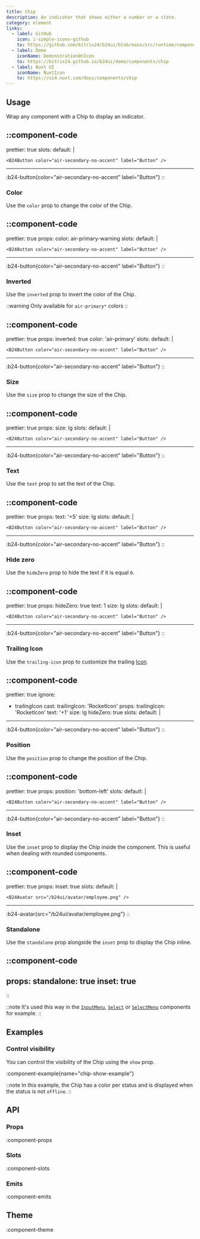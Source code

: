 ```yaml
---
title: Chip
description: An indicator that shows either a number or a state.
category: element
links:
  - label: GitHub
    icon: i-simple-icons-github
    to: https://github.com/bitrix24/b24ui/blob/main/src/runtime/components/Chip
  - label: Demo
    iconName: DemonstrationOnIcon
    to: https://bitrix24.github.io/b24ui/demo/components/chip
  - label: Nuxt UI
    iconName: NuxtIcon
    to: https://ui4.nuxt.com/docs/components/chip
---
```


## Usage

Wrap any component with a Chip to display an indicator.

::component-code
---
prettier: true
slots:
  default: |

    <B24Button color="air-secondary-no-accent" label="Button" />
---
:b24-button{color="air-secondary-no-accent" label="Button"}
::

### Color

Use the `color` prop to change the color of the Chip.

::component-code
---
prettier: true
props:
  color: air-primary-warning
slots:
  default: |

    <B24Button color="air-secondary-no-accent" label="Button" />
---
:b24-button{color="air-secondary-no-accent" label="Button"}
::

### Inverted

Use the `inverted` prop to invert the color of the Chip.

::warning
Only available for `air-primary*` colors
::

::component-code
---
prettier: true
props:
  inverted: true
  color: 'air-primary'
slots:
  default: |

    <B24Button color="air-secondary-no-accent" label="Button" />
---
:b24-button{color="air-secondary-no-accent" label="Button"}
::

### Size

Use the `size` prop to change the size of the Chip.

::component-code
---
prettier: true
props:
  size: lg
slots:
  default: |

    <B24Button color="air-secondary-no-accent" label="Button" />
---
:b24-button{color="air-secondary-no-accent" label="Button"}
::

### Text

Use the `text` prop to set the text of the Chip.

::component-code
---
prettier: true
props:
  text: '+5'
  size: lg
slots:
  default: |

    <B24Button color="air-secondary-no-accent" label="Button" />
---
:b24-button{color="air-secondary-no-accent" label="Button"}
::

### Hide zero

Use the `hideZero` prop to hide the text if it is equal `0`.

::component-code
---
prettier: true
props:
  hideZero: true
  text: 1
  size: lg
slots:
  default: |

    <B24Button color="air-secondary-no-accent" label="Button" />
---
:b24-button{color="air-secondary-no-accent" label="Button"}
::

### Trailing Icon

Use the `trailing-icon` prop to customize the trailing [Icon](https://bitrix24.github.io/b24icons/guide/icons.html).

::component-code
---
prettier: true
ignore:
  - trailingIcon
cast:
  trailingIcon: 'RocketIcon'
props:
  trailingIcon: 'RocketIcon'
  text: '+1'
  size: lg
  hideZero: true
slots:
  default: |

    <B24Button color="air-secondary-no-accent" label="Button" />
---
:b24-button{color="air-secondary-no-accent" label="Button"}
::

### Position

Use the `position` prop to change the position of the Chip.

::component-code
---
prettier: true
props:
  position: 'bottom-left'
slots:
  default: |

    <B24Button color="air-secondary-no-accent" label="Button" />
---
:b24-button{color="air-secondary-no-accent" label="Button"}
::

### Inset

Use the `inset` prop to display the Chip inside the component. This is useful when dealing with rounded components.

::component-code
---
prettier: true
props:
  inset: true
slots:
  default: |

    <B24Avatar src="/b24ui/avatar/employee.png" />
---
:b24-avatar{src="/b24ui/avatar/employee.png"}
::

### Standalone

Use the `standalone` prop alongside the `inset` prop to display the Chip inline.

::component-code
---
props:
  standalone: true
  inset: true
---
::

::note
It's used this way in the [`InputMenu`](/docs/components/input-menu/), [`Select`](/docs/components/select/) or [`SelectMenu`](/docs/components/select-menu/) components for example.
::

## Examples

### Control visibility

You can control the visibility of the Chip using the `show` prop.

:component-example{name="chip-show-example"}

::note
In this example, the Chip has a color per status and is displayed when the status is not `offline`.
::

## API

### Props

:component-props

### Slots

:component-slots

### Emits

:component-emits

## Theme

:component-theme
